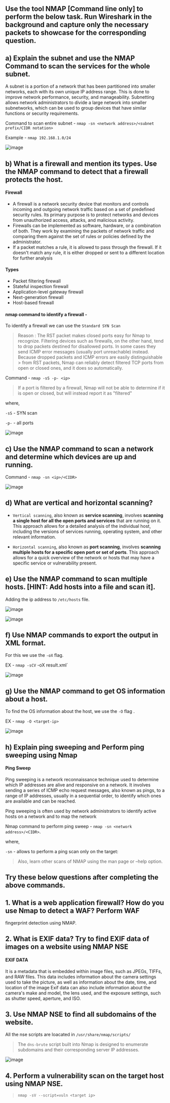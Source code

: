 ## Use the tool NMAP [Command line only] to perform the below task. Run Wireshark in the background and capture only the necessary packets to showcase for the corresponding question.

## a) Explain the subnet and use the NMAP Command to scan the services for the whole subnet.

A subnet is a portion of a network that has been partitioned into smaller networks, each with its own unique IP address range. This is done to improve network performance, security, and manageability. Subnetting allows network administrators to divide a large network into smaller subnetworks, which can be used to group devices that have similar functions or security requirements.

Command to scan entire subnet - `nmap -sn <network address>/<subnet prefix/CIDR notation>`

Example - `nmap 192.168.1.0/24`

![image](https://user-images.githubusercontent.com/67383098/226188623-ec2bed0f-0a5a-4337-9dc8-0f8c349c9363.png)


## b) What is a firewall and mention its types. Use the NMAP command to detect that a firewall protects the host.

#### Firewall 

- A firewall is a network security device that monitors and controls incoming and outgoing network traffic based on a set of predefined security rules. Its primary purpose is to protect networks and devices from unauthorized access, attacks, and malicious activity.
- Firewalls can be implemented as software, hardware, or a combination of both. They work by examining the packets of network traffic and comparing them against the set of rules or policies defined by the administrator. 
- If a packet matches a rule, it is allowed to pass through the firewall. If it doesn't match any rule, it is either dropped or sent to a different location for further analysis

#### Types

- Packet filtering firewall
- Stateful inspection firewall
- Application-level gateway firewall
- Next-generation firewall
- Host-based firewall

#### nmap command to identify a firewall - 
To identify a firewall we can use the `Standard SYN Scan`

> Reason : The RST packet makes closed ports easy for Nmap to recognize. Filtering devices such as firewalls, on the other hand, tend to drop packets destined for
> disallowed ports. In some cases they send ICMP error messages (usually port unreachable) instead. Because dropped packets and ICMP errors are easily distinguishable > from RST packets, Nmap can reliably detect filtered TCP ports from open or closed ones, and it does so automatically.

Command - `nmap -sS -p- <ip>`
>  If a port is filtered by a firewall, Nmap will not be able to determine if it is open or closed, but will instead report it as "filtered"


 where,
 
 `-sS` - SYN scan
 
 `-p-` -  all ports
 
![image](https://user-images.githubusercontent.com/67383098/226191049-d321a20b-4e16-404f-9c22-721bbbd2d1cf.png)

## c) Use the NMAP command to scan a network and determine which devices are up and running.

Command - `nmap -sn <ip>/<CIDR> `

![image](https://user-images.githubusercontent.com/67383098/226189218-0674b7bb-1822-440b-a54c-e2bc3180a5d7.png)


## d) What are vertical and horizontal scanning?

- `Vertical scanning`, also known as **service scanning**, involves **scanning a single host for all the open ports and services** that are running on it. This approach allows for a detailed analysis of the individual host, including the versions of services running, operating system, and other relevant information.

- `Horizontal scanning`, also known as **port scanning**, involves **scanning multiple hosts for a specific open port or set of ports**. This approach allows for a quick overview of the network or hosts that may have a specific service or vulnerability present.

## e) Use the NMAP command to scan multiple hosts. [HINT: Add hosts into a file and scan it].

Adding the ip address to `/etc/hosts` file.

![image](https://user-images.githubusercontent.com/67383098/226190526-521b91db-c0da-4e70-bd8d-f1f85fa4a14a.png)

![image](https://user-images.githubusercontent.com/67383098/226190608-4ddacc0b-c8b6-4104-a26a-d1f90818f9b3.png)


## f) Use NMAP commands to export the output in XML format.

For this we use the `-oX` flag.

EX - `nmap -sCV` <target-ip> -oX result.xml`
 
![image](https://user-images.githubusercontent.com/67383098/226130386-8fa39901-e04f-480c-b0a5-241326d28479.png)


## g) Use the NMAP command to get OS information about a host.
 

To find the OS information about the host, we use the `-O` flag .

EX - `nmap -O <target-ip>`

![image](https://user-images.githubusercontent.com/67383098/226191577-8674c6f3-e5f8-433d-bd5e-4fb13df68331.png)


## h) Explain ping sweeping and Perform ping sweeping using Nmap

#### Ping Sweep

Ping sweeping is a network reconnaissance technique used to determine which IP addresses are alive and responsive on a network. It involves sending a series of ICMP echo request messages, also known as pings, to a range of IP addresses, usually in a sequential order, to identify which ones are available and can be reached.

Ping sweeping is often used by network administrators to identify active hosts on a network and to map the network

Nmap command to perform ping sweep - `nmap -sn <network address>/<CIDR>`.

where,

`-sn` -  allows to perform a ping scan only on the target:



> Also, learn other scans of NMAP using the man page or –help option.
## Try these below questions after completing the above commands.

## 1. What is a web application firewall? How do you use Nmap to detect a WAF? Perform WAF
fingerprint detection using NMAP.

## 2. What is EXIF data? Try to find EXIF data of images on a website using NMAP NSE

#### EXIF DATA 

It  is a metadata that is embedded within image files, such as JPEGs, TIFFs, and RAW files. This data includes information about the camera settings used to take the picture, as well as information about the date, time, and location of the image
 Exif data can also include information about the camera's make and model, the lens used, and the exposure settings, such as shutter speed, aperture, and ISO.

## 3. Use NMAP NSE to find all subdomains of the website.

All the nse scripts are loacated in `/usr/share/nmap/scripts/`

> The `dns-brute` script built into Nmap is designed to enumerate subdomains and their corresponding server IP addresses.

![image](https://user-images.githubusercontent.com/67383098/226129157-fa9e31ae-c8b9-4dfa-ae95-e6ff37ce5490.png)


## 4. Perform a vulnerability scan on the target host using NMAP NSE.

> `nmap -sV --script=vuln <target ip>`


